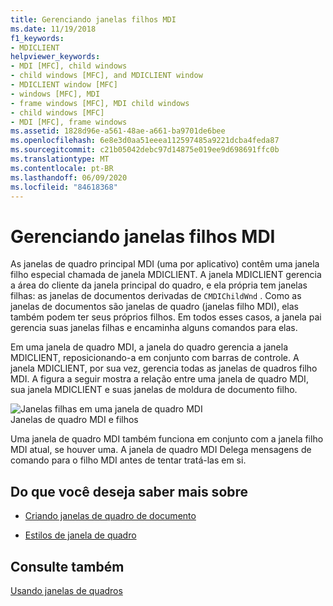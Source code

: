 ```yaml
---
title: Gerenciando janelas filhos MDI
ms.date: 11/19/2018
f1_keywords:
- MDICLIENT
helpviewer_keywords:
- MDI [MFC], child windows
- child windows [MFC], and MDICLIENT window
- MDICLIENT window [MFC]
- windows [MFC], MDI
- frame windows [MFC], MDI child windows
- child windows [MFC]
- MDI [MFC], frame windows
ms.assetid: 1828d96e-a561-48ae-a661-ba9701de6bee
ms.openlocfilehash: 6e8e3d0aa51eeea112597485a9221dcba4feda87
ms.sourcegitcommit: c21b05042debc97d14875e019ee9d698691ffc0b
ms.translationtype: MT
ms.contentlocale: pt-BR
ms.lasthandoff: 06/09/2020
ms.locfileid: "84618368"
---
```

# <a name="managing-mdi-child-windows"></a>Gerenciando janelas filhos MDI

As janelas de quadro principal MDI (uma por aplicativo) contêm uma janela filho especial chamada de janela MDICLIENT. A janela MDICLIENT gerencia a área do cliente da janela principal do quadro, e ela própria tem janelas filhas: as janelas de documentos derivadas de `CMDIChildWnd` . Como as janelas de documentos são janelas de quadro (janelas filho MDI), elas também podem ter seus próprios filhos. Em todos esses casos, a janela pai gerencia suas janelas filhas e encaminha alguns comandos para elas.

Em uma janela de quadro MDI, a janela do quadro gerencia a janela MDICLIENT, reposicionando-a em conjunto com barras de controle. A janela MDICLIENT, por sua vez, gerencia todas as janelas de quadros filho MDI. A figura a seguir mostra a relação entre uma janela de quadro MDI, sua janela MDICLIENT e suas janelas de moldura de documento filho.

![Janelas filhas em uma janela de quadro MDI](../mfc/media/vc37gb1.gif "Janelas filhas em uma janela de quadro MDI") <br/>
Janelas de quadro MDI e filhos

Uma janela de quadro MDI também funciona em conjunto com a janela filho MDI atual, se houver uma. A janela de quadro MDI Delega mensagens de comando para o filho MDI antes de tentar tratá-las em si.

## <a name="what-do-you-want-to-know-more-about"></a>Do que você deseja saber mais sobre

- [Criando janelas de quadro de documento](creating-document-frame-windows.md)

- [Estilos de janela de quadro](frame-window-styles-cpp.md)

## <a name="see-also"></a>Consulte também

[Usando janelas de quadros](using-frame-windows.md)
